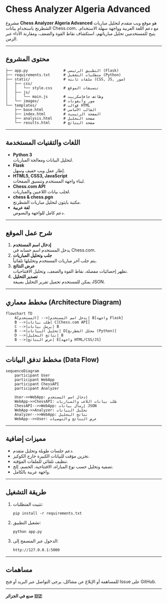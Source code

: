 # Chess Analyzer Algeria Advanced

مشروع **Chess Analyzer Algeria Advanced** هو موقع ويب متقدم لتحليل مباريات الشطرنج باستخدام بيانات Chess.com، مع دعم اللغة العربية وواجهة سهلة الاستخدام. يتيح للمستخدمين تحليل مبارياتهم، استكشاف نقاط القوة والضعف، ومقارنة الأداء عبر الزمن.

---

## محتوى المشروع

```
├── app.py                # التطبيق الرئيسي (Flask)
├── requirements.txt      # متطلبات التشغيل (Python)
├── static/               # ملفات ثابتة (CSS, JS, صور)
│   ├── css/
│   │   └── style.css     # تنسيقات الموقع
│   ├── js/
│   │   └── main.js       # وظائف جافاسكريبت
│   └── images/           # صور وأيقونات
└── templates/            # قوالب HTML
    ├── base.html         # القالب الأساسي
    ├── index.html        # الصفحة الرئيسية
    ├── analysis.html     # صفحة التحليل
    └── results.html      # صفحة النتائج
```

---

## اللغات والتقنيات المستخدمة

- **Python 3**  
  لتحليل البيانات ومعالجة المباريات.
- **Flask**  
  إطار عمل ويب خفيف وسهل.
- **HTML5, CSS3, JavaScript**  
  لبناء واجهة المستخدم وتنسيق الصفحات.
- **Chess.com API**  
  لجلب بيانات اللاعبين والمباريات.
- **chess & chess.pgn**  
  مكتبة بايثون لتحليل مباريات الشطرنج.
- **لغة عربية**  
  دعم كامل للواجهة والنصوص.

---

## شرح عمل الموقع

1. **إدخال اسم المستخدم**  
   يدخل المستخدم اسم حسابه في Chess.com.
2. **جلب وتحليل المباريات**  
   يتم جلب آخر مباريات المستخدم وتحليلها تلقائياً.
3. **عرض النتائج**  
   تظهر إحصائيات مفصلة، نقاط القوة والضعف، وتحليل الافتتاحيات.
4. **تصدير التحليل**  
   يمكن للمستخدم تحميل تقرير التحليل بصيغة JSON.

---

## مخطط معماري (Architecture Diagram)

```mermaid
flowchart TD
    A[المستخدم] -->|يدخل اسم المستخدم| B[واجهة Flask]
    B -->|طلب بيانات| C[Chess.com API]
    C -->|يرسل بيانات| B
    B -->|تحليل البيانات| D[محلل الشطرنج (Python)]
    D -->|نتائج التحليل| B
    B -->|عرض النتائج| E[واجهة HTML/CSS/JS]
```

---

## مخطط تدفق البيانات (Data Flow)

```mermaid
sequenceDiagram
    participant User
    participant WebApp
    participant ChessAPI
    participant Analyzer

    User->>WebApp: إدخال اسم المستخدم
    WebApp->>ChessAPI: طلب بيانات اللاعب والمباريات
    ChessAPI-->>WebApp: إرسال بيانات JSON
    WebApp->>Analyzer: تحليل البيانات
    Analyzer-->>WebApp: نتائج التحليل
    WebApp-->>User: عرض النتائج والتوصيات
```

---

## مميزات إضافية

- دعم جلسات طويلة وتحليل متقدم.
- تخزين مؤقت للبيانات الكبيرة خارج الكوكيز.
- تنظيف تلقائي للملفات المؤقتة.
- تصفية وتحليل حسب نوع المباراة، الافتتاحية، الخصم، إلخ.
- واجهة عربية بالكامل.

---

## طريقة التشغيل

1. تثبيت المتطلبات:
   ```
   pip install -r requirements.txt
   ```
2. تشغيل التطبيق:
   ```
   python app.py
   ```
3. الدخول عبر المتصفح إلى:
   ```
   http://127.0.0.1:5000
   ```

---

## مساهمات

للمساهمة أو الإبلاغ عن مشاكل، يرجى التواصل عبر البريد أو فتح Issue على GitHub.

---

**صنع في الجزائر 🇩🇿**
